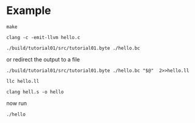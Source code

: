 # Example

```
make
```

```
clang -c -emit-llvm hello.c
```
```
./build/tutorial01/src/tutorial01.byte ./hello.bc
```
or redirect the output to a file
```
./build/tutorial01/src/tutorial01.byte ./hello.bc "$@"  2>>hello.ll
```
```
llc hello.ll
```
```
clang hell.s -o hello
```

now run 
```
./hello
```

